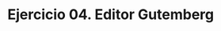 # Ejercicio 04. Editor Gutemberg
<!--stackedit_data:
eyJoaXN0b3J5IjpbLTE3NDcxODk5OTMsLTIwODg3NDY2MTJdfQ
==
-->